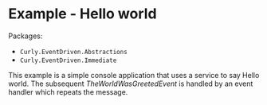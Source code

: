 ﻿# Example - Hello world
Packages:
- `Curly.EventDriven.Abstractions`
- `Curly.EventDriven.Immediate`

This example is a simple console application that uses a service to say Hello world. The subsequent *TheWorldWasGreetedEvent* is handled by an event handler which repeats the message.